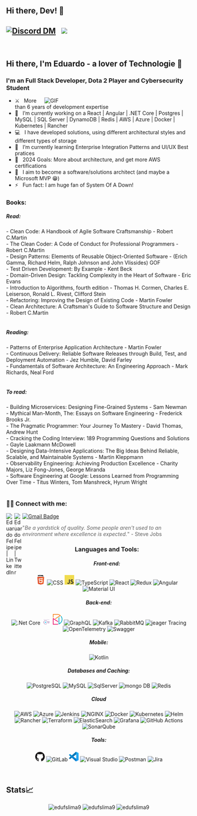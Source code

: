 ## Hi there, Dev! 👋 

[![Discord DM](https://img.shields.io/badge/Discord-MrWolfdale%230619-7289DA?logo=Discord&style=for-the-badge)](https://discordapp.com/users/MrWolfdale#0619/)&nbsp;&nbsp;
![](https://komarev.com/ghpvc/?username=edufslima9&style=for-the-badge&color=blue)&nbsp;&nbsp;
---
<br>

## Hi there, I'm Eduardo - a lover of Technologie 👋 <br />
### I'm an Full Stack Developer, Dota 2 Player and Cybersecurity Student
<img align="right" width="400" alt="GIF" src="https://i.pinimg.com/originals/e4/26/70/e426702edf874b181aced1e2fa5c6cde.gif" />

-  ⚔️  &nbsp;&nbsp;More than 6 years of development expertise
-  🔭  &nbsp;&nbsp;I’m currently working on a React | Angular | .NET Core | Postgres | MySQL | SQL Server | DynamoDB | Redis | AWS | Azure | Docker | Kubernetes | Rancher
-  💻  &nbsp;&nbsp;I have developed solutions, using different architectural styles and different types of storage
-  🌱  &nbsp;&nbsp;I’m currently learning Enterprise Integration Patterns and UI/UX Best pratices
-  🥅  &nbsp;&nbsp;2024 Goals: More about architecture, and get more AWS certifications
-  🚀  &nbsp;&nbsp;I aim to become a software/solutions architect (and maybe a Microsoft MVP 😁)
-  ⚡  &nbsp;&nbsp;Fun fact: I am huge fan of System Of A Down!

<h3>Books:</h3>
<h5>Read:</h5>
- Clean Code: A Handbook of Agile Software Craftsmanship - Robert C.Martin<br/>
- The Clean Coder: A Code of Conduct for Professional Programmers - Robert C.Martin<br/>
- Design Patterns: Elements of Reusable Object-Oriented Software - (Erich Gamma, Richard Helm, Ralph Johnson and John Vlissides) GOF<br/>
- Test Driven Development: By Example - Kent Beck<br/>
- Domain-Driven Design: Tackling Complexity in the Heart of Software - Eric Evans<br/>
- Introduction to Algorithms, fourth edition - Thomas H. Cormen, Charles E. Leiserson, Ronald L. Rivest, Clifford Stein<br/>
- Refactoring: Improving the Design of Existing Code - Martin Fowler<br/>
- Clean Architecture: A Craftsman's Guide to Software Structure and Design - Robert C.Martin<br/>
<br/>
<h5>Reading:</h5>
- Patterns of Enterprise Application Architecture - Martin Fowler<br/>
- Continuous Delivery: Reliable Software Releases through Build, Test, and Deployment Automation - Jez Humble, David Farley<br/>
- Fundamentals of Software Architecture: An Engineering Approach - Mark Richards, Neal Ford<br/>
<br/>
<h5>To read:</h5>
- Building Microservices: Designing Fine-Grained Systems - Sam Newman<br/>
- Mythical Man-Month, The: Essays on Software Engineering - Frederick Brooks Jr.<br/>
- The Pragmatic Programmer: Your Journey To Mastery - David Thomas, Andrew Hunt<br/>
- Cracking the Coding Interview: 189 Programming Questions and Solutions - Gayle Laakmann McDowell<br/>
- Designing Data-Intensive Applications: The Big Ideas Behind Reliable, Scalable, and Maintainable Systems - Martin Kleppmann<br/>
- Observability Engineering: Achieving Production Excellence - Charity Majors, Liz Fong-Jones, George Miranda<br/>
- Software Engineering at Google: Lessons Learned from Programming Over Time - Titus Winters, Tom Manshreck, Hyrum Wright<br/>
<br/>

### 🤝🏻 Connect with me:

[<img align="left" alt="Eduardo Felipe | LinkedIn" width="22px" src="https://seeklogo.com/images/L/linkedin-in-icon-logo-2E34704F04-seeklogo.com.png" />](https://www.linkedin.com/in/edufslima9/)
[<img align="left" alt="Eduardo Felipe | Twitter" width="22px" src="https://seeklogo.com/images/T/twitter-2012-positive-logo-916EDF1309-seeklogo.com.png" />](https://twitter.com/eduardlimma)
[![Gmail Badge](https://img.shields.io/badge/-eduardlimmadev@gmail.com-c14438?style=flat-square&logo=Gmail&logoColor=white&link=mailto:eduardlimmadev@gmail.com)](mailto:eduardlimmadev@gmail.com)
<br />

> "*Be a yardstick of quality. Some people aren't used to an environment where excellence is expected.*" - Steve Jobs

<h3 align="center">Languages and Tools:</h3>
<h5 align="center">Front-end:</h5>
<p align="center">
  <img alt="HTML" width="26px" src="https://raw.githubusercontent.com/github/explore/80688e429a7d4ef2fca1e82350fe8e3517d3494d/topics/html/html.png" />
  <img alt="CSS" width="26px" src="https://i.pinimg.com/originals/a3/2f/83/a32f83aa2c675058e4a05a0fd4da05eb.png" />
  <img alt="JavaScript" width="26px" src="https://raw.githubusercontent.com/github/explore/80688e429a7d4ef2fca1e82350fe8e3517d3494d/topics/javascript/javascript.png" />
  <img alt="TypeScript" width="26px" src="https://cdn.jsdelivr.net/gh/devicons/devicon/icons/typescript/typescript-original.svg" />
  <img alt="React" width="26px" src="https://cdn.jsdelivr.net/gh/devicons/devicon/icons/react/react-original.svg" />
  <img alt="Redux" width="26px" src="https://cdn.jsdelivr.net/gh/devicons/devicon/icons/redux/redux-original.svg" />
  <img alt="Angular" width="26px" src="https://cdn.jsdelivr.net/gh/devicons/devicon/icons/angularjs/angularjs-plain.svg" />
  <img alt="Material UI" width="26px" src="https://cdn.jsdelivr.net/gh/devicons/devicon/icons/materialui/materialui-original.svg" />
</p>
<h5 align="center">Back-end:</h5>
<p align="center">
  <img alt=".Net Core" width="26px" src="https://cdn.jsdelivr.net/gh/devicons/devicon/icons/dotnetcore/dotnetcore-original.svg" />
  <img alt="EF Core" width="26px" src="https://github.com/edufslima9/edufslima9/blob/master/Icons/ef_core.svg" />
  <img alt="Dapper" width="26px" src="https://github.com/edufslima9/edufslima9/blob/master/Icons/dapper.svg" />
  <img alt="GraphQL" width="26px" src="https://cdn.jsdelivr.net/gh/devicons/devicon/icons/graphql/graphql-plain-wordmark.svg" />
  <img alt="Kafka" width="26px" src="https://cdn.jsdelivr.net/gh/devicons/devicon@latest/icons/apachekafka/apachekafka-original-wordmark.svg" />
  <img alt="RabbitMQ" width="26px" src="https://cdn.jsdelivr.net/gh/devicons/devicon@latest/icons/rabbitmq/rabbitmq-original.svg" />
  <img alt="jeager Tracing" width="26px" src="https://cdn.jsdelivr.net/gh/devicons/devicon@latest/icons/jaegertracing/jaegertracing-original-wordmark.svg" />
  <img alt="OpenTelemetry" width="26px" src="https://cdn.jsdelivr.net/gh/devicons/devicon@latest/icons/opentelemetry/opentelemetry-original-wordmark.svg" />
  <img alt="Swagger" width="26px" src="https://cdn.jsdelivr.net/gh/devicons/devicon@latest/icons/swagger/swagger-original-wordmark.svg" />
</p>
<h5 align="center">Mobile:</h5>
<p align="center">
  <img alt="Kotlin" width="26px" src="https://cdn.jsdelivr.net/gh/devicons/devicon/icons/kotlin/kotlin-original.svg" />
</p>
<h5 align="center">Databases and Caching:</h5>
<p align="center">
  <img alt="PostgreSQL" width="26px" src="https://cdn.jsdelivr.net/gh/devicons/devicon/icons/postgresql/postgresql-original.svg" />
  <img alt="MySQL" width="26px" src="https://cdn.jsdelivr.net/gh/devicons/devicon/icons/mysql/mysql-original.svg" />
  <img alt="SqlServer" width="26px" src="https://cdn.jsdelivr.net/gh/devicons/devicon/icons/microsoftsqlserver/microsoftsqlserver-plain-wordmark.svg" />
  <img alt="mongo DB" width="26px" src="https://cdn.jsdelivr.net/gh/devicons/devicon/icons/mongodb/mongodb-original.svg" />
  <img alt="Redis" width="26px" src="https://cdn.jsdelivr.net/gh/devicons/devicon/icons/redis/redis-original.svg" />
</p>
<h5 align="center">Cloud</h5>
<p align="center">
  <img alt="AWS" width="26px"  src="https://cdn.jsdelivr.net/gh/devicons/devicon@latest/icons/amazonwebservices/amazonwebservices-original-wordmark.svg" />
  <img alt="Azure" width="26px" src="https://cdn.jsdelivr.net/gh/devicons/devicon/icons/azure/azure-original.svg" />
  <img alt="Jenkins" width="26px" src="https://cdn.jsdelivr.net/gh/devicons/devicon/icons/jenkins/jenkins-original.svg" />
  <img alt="NGINX" width="26px" src="https://cdn.jsdelivr.net/gh/devicons/devicon@latest/icons/nginx/nginx-original.svg" />
  <img alt="Docker" width="26px" src="https://cdn.jsdelivr.net/gh/devicons/devicon/icons/docker/docker-original.svg" />
  <img alt="Kubernetes" width="26px" src="https://cdn.jsdelivr.net/gh/devicons/devicon/icons/kubernetes/kubernetes-plain.svg" />
  <img alt="Helm" width="26px" src="https://cdn.jsdelivr.net/gh/devicons/devicon@latest/icons/helm/helm-original.svg" />
  <img alt="Rancher" width="26px" src="https://cdn.jsdelivr.net/gh/devicons/devicon@latest/icons/rancher/rancher-original-wordmark.svg" />
  <img alt="Terraform" width="26px" src="https://cdn.jsdelivr.net/gh/devicons/devicon@latest/icons/terraform/terraform-original-wordmark.svg" />
  <img alt="ElasticSearch" width="26px" src="https://cdn.jsdelivr.net/gh/devicons/devicon@latest/icons/elasticsearch/elasticsearch-original.svg" />
  <img alt="Grafana" width="26px" src="https://cdn.jsdelivr.net/gh/devicons/devicon@latest/icons/grafana/grafana-original-wordmark.svg" />
  <img alt="GitHub Actions" width="26px" src="https://cdn.jsdelivr.net/gh/devicons/devicon@latest/icons/githubactions/githubactions-original.svg" />
  <img alt="SonarQube" width="26px" src="https://cdn.jsdelivr.net/gh/devicons/devicon@latest/icons/sonarqube/sonarqube-original-wordmark.svg" />
</p>
<h5 align="center">Tools:</h5>
<p align="center">
  <img alt="GitHub" width="26px" src="https://raw.githubusercontent.com/github/explore/78df643247d429f6cc873026c0622819ad797942/topics/github/github.png" />
  <img alt="GitLab" width="26px" src="https://cdn.jsdelivr.net/gh/devicons/devicon/icons/gitlab/gitlab-original.svg" />
  <img alt="Visual Studio Code" width="26px" src="https://raw.githubusercontent.com/github/explore/80688e429a7d4ef2fca1e82350fe8e3517d3494d/topics/visual-studio-code/visual-studio-code.png" />
  <img alt="Visual Studio" width="26px" src="https://cdn.jsdelivr.net/gh/devicons/devicon/icons/visualstudio/visualstudio-plain.svg" />
  <img alt="Postman" width="26px" src="https://cdn.jsdelivr.net/gh/devicons/devicon@latest/icons/postman/postman-original.svg" />
  <img alt="Jira" width="26px" src="https://cdn.jsdelivr.net/gh/devicons/devicon@latest/icons/jira/jira-original-wordmark.svg" />
</p>

<br>

## Stats📈
<p align="center">
<img width="40%" src="https://github-readme-stats.vercel.app/api/top-langs?username=edufslima9&show_icons=true&theme=dracula&title_color=ff8000&text_color=ffffff&bg_color=6a6a6a&locale=en&layout=compact&hide_border=true" alt="edufslima9" /> 
<img width="48%" src="https://github-readme-stats.vercel.app/api?username=edufslima9&show_icons=true&theme=dracula&title_color=ff8000&text_color=ffffff&bg_color=6a6a6a&locale=en&hide_border=true" alt="edufslima9" />
<img width="48%" src="https://github-readme-streak-stats.herokuapp.com/?user=edufslima9&theme=highcontrast&hide_border=true" alt="edufslima9" />
</p>
